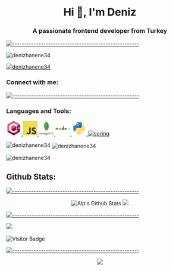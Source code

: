 <h1 align="center">Hi 👋, I'm Deniz</h1>
<h3 align="center">A passionate frontend developer from Turkey</h3>


[![-----------------------------------------------------](
https://raw.githubusercontent.com/andreasbm/readme/master/assets/lines/aqua.png)](https://github.com/denizhanene34?tab=repositories)

<p align="left"> <img src="https://komarev.com/ghpvc/?username=denizhanene34&label=Profile%20views&color=0e75b6&style=flat" alt="denizhanene34" /> </p>

<p align="left"> <a href="https://github.com/ryo-ma/github-profile-trophy"><img src="https://github-profile-trophy.vercel.app/?username=denizhanene34" alt="denizhanene34" /></a> </p>

<h3 align="left">Connect with me:</h3>
<p align="left">
</p>

[![-----------------------------------------------------](
https://raw.githubusercontent.com/andreasbm/readme/master/assets/lines/aqua.png)](https://github.com/denizhanene34?tab=repositories)

<h3 align="left">Languages and Tools:</h3>
<p align="left"> <a href="https://www.w3schools.com/cpp/" target="_blank" rel="noreferrer"> <img src="https://raw.githubusercontent.com/devicons/devicon/master/icons/cplusplus/cplusplus-original.svg" alt="cplusplus" width="40" height="40"/> </a> <a href="https://developer.mozilla.org/en-US/docs/Web/JavaScript" target="_blank" rel="noreferrer"> <img src="https://raw.githubusercontent.com/devicons/devicon/master/icons/javascript/javascript-original.svg" alt="javascript" width="40" height="40"/> </a> <a href="https://www.mongodb.com/" target="_blank" rel="noreferrer"> <img src="https://raw.githubusercontent.com/devicons/devicon/master/icons/mongodb/mongodb-original-wordmark.svg" alt="mongodb" width="40" height="40"/> </a> <a href="https://nodejs.org" target="_blank" rel="noreferrer"> <img src="https://raw.githubusercontent.com/devicons/devicon/master/icons/nodejs/nodejs-original-wordmark.svg" alt="nodejs" width="40" height="40"/> </a> <a href="https://www.python.org" target="_blank" rel="noreferrer"> <img src="https://raw.githubusercontent.com/devicons/devicon/master/icons/python/python-original.svg" alt="python" width="40" height="40"/> </a> 
<a href="https://spring.io/" target="_blank" rel="noreferrer"> <img src="https://www.vectorlogo.zone/logos/springio/springio-icon.svg" alt="spring" width="40" height="40"/> </a> </p>


<p><img align="left" src="https://github-readme-stats.vercel.app/api/top-langs?username=denizhanene34&show_icons=true&locale=en&layout=compact" alt="denizhanene34" /></p>

<p>&nbsp;<img align="center" src="https://github-readme-stats.vercel.app/api?username=denizhanene34&show_icons=true&locale=en" alt="denizhanene34" /></p>

<p><img align="center" src="https://github-readme-streak-stats.herokuapp.com/?user=denizhanene34&" alt="denizhanene34" /></p>

## Github Stats:

[![-----------------------------------------------------](
https://raw.githubusercontent.com/andreasbm/readme/master/assets/lines/aqua.png)](https://github.com/d?tab=repositories)

<p align="center">
<img width="49%" src="https://github-readme-stats.vercel.app/api?username=denizhanene34&show_icons=true&include_all_commits=true&theme=blue-green" alt="Alp's Github Stats" />

 <img width="49%" src="https://github-readme-streak-stats.herokuapp.com/?user=denizhanene34&show_icons=true&locale=en&layout=compact&theme=blue-green&line_height=0" />
</p> 

[![-----------------------------------------------------](
https://raw.githubusercontent.com/andreasbm/readme/master/assets/lines/aqua.png)](https://github.com/denizhanene34?tab=repositories)

<img width="42%" src="https://github-readme-stats.vercel.app/api/top-langs/?username=denizhanene34&layout=compact&count_private=true&theme=blue-green" />

![Visitor Badge](https://visitor-badge.laobi.icu/badge?page_id=denizhanene341.denizhanene34)

[![-----------------------------------------------------](
https://raw.githubusercontent.com/andreasbm/readme/master/assets/lines/aqua.png)](https://github.com/denizhanene34?tab=repositories)

<p align = "center"> 
<img src="https://activity-graph.herokuapp.com/graph?username=denizhanene34&bg_color=000000&color=4995dd&line=18c469&point=4995dd&area=true&area_color=fed026">
</p> 
